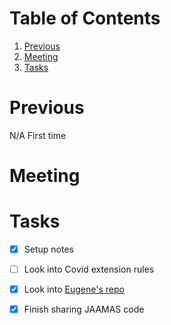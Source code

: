 
# Table of Contents

1.  [Previous](#orgcfe47e2)
2.  [Meeting](#orgfc9d403)
3.  [Tasks](#orgb355d54)


<a id="orgcfe47e2"></a>

# Previous

N/A First time


<a id="orgfc9d403"></a>

# Meeting


<a id="orgb355d54"></a>

# Tasks

-   [X] Setup notes
-   [ ] Look into Covid extension rules
-   [X] Look into [Eugene's repo](https://github.com/eugenevinitsky/sequential_social_dilemma_games)
-   [X] Finish sharing JAAMAS code

